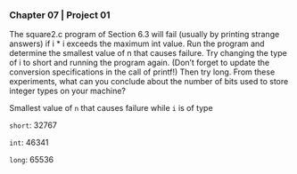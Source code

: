 ### Chapter 07 | Project 01
The square2.c program of Section 6.3 will fail (usually by printing strange answers) if
i * i exceeds the maximum int value. Run the program and determine the smallest value
of n that causes failure. Try changing the type of i to short and running the program
again. (Don’t forget to update the conversion specifications in the call of printf!) Then
try long. From these experiments, what can you conclude about the number of bits used to
store integer types on your machine?

Smallest value of `n` that causes failure while `i` is of type

`short`: 32767

`int`: 46341

`long`: 65536
